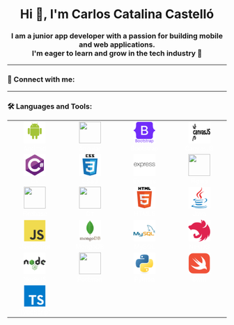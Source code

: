 <h1 align="center">Hi 👋, I'm Carlos Catalina Castelló</h1>
<h3 align="center">
  I am a junior app developer with a passion for building mobile and web applications. <br/>
  I'm eager to learn and grow in the tech industry 🚀
</h3>

---

<h3 align="left">🤝 Connect with me:</h3>
<p align="left">
  <!-- Aquí puedes añadir badges de LinkedIn, GitHub, Gmail -->
</p>

---

<h3 align="left">🛠️ Languages and Tools:</h3>

<table align="center">
  <tr>
    <td align="center" width="120">
      <img src="https://raw.githubusercontent.com/devicons/devicon/master/icons/android/android-original-wordmark.svg" width="50" height="50"/><br/>
      <span style="color:white;">Android</span>
    </td>
    <td align="center" width="120">
      <img src="https://angular.io/assets/images/logos/angular/angular.svg" width="50" height="50"/><br/>
      <span style="color:white;">Angular</span>
    </td>
    <td align="center" width="120">
      <img src="https://raw.githubusercontent.com/devicons/devicon/master/icons/bootstrap/bootstrap-plain-wordmark.svg" width="50" height="50"/><br/>
      <span style="color:white;">Bootstrap</span>
    </td>
    <td align="center" width="120">
      <img src="https://raw.githubusercontent.com/Hardik0307/Hardik0307/master/assets/canvasjs-charts.svg" width="50" height="50"/><br/>
      <span style="color:white;">CanvasJS</span>
    </td>
  </tr>
  <tr>
    <td align="center">
      <img src="https://raw.githubusercontent.com/devicons/devicon/master/icons/csharp/csharp-original.svg" width="50" height="50"/><br/>
      <span style="color:white;">C#</span>
    </td>
    <td align="center">
      <img src="https://raw.githubusercontent.com/devicons/devicon/master/icons/css3/css3-original-wordmark.svg" width="50" height="50"/><br/>
      <span style="color:white;">CSS3</span>
    </td>
    <td align="center">
      <img src="https://raw.githubusercontent.com/devicons/devicon/master/icons/express/express-original-wordmark.svg" width="50" height="50"/><br/>
      <span style="color:white;">Express</span>
    </td>
    <td align="center">
      <img src="https://www.vectorlogo.zone/logos/figma/figma-icon.svg" width="50" height="50"/><br/>
      <span style="color:white;">Figma</span>
    </td>
  </tr>
  <tr>
    <td align="center">
      <img src="https://www.vectorlogo.zone/logos/firebase/firebase-icon.svg" width="50" height="50"/><br/>
      <span style="color:white;">Firebase</span>
    </td>
    <td align="center">
      <img src="https://www.vectorlogo.zone/logos/git-scm/git-scm-icon.svg" width="50" height="50"/><br/>
      <span style="color:white;">Git</span>
    </td>
    <td align="center">
      <img src="https://raw.githubusercontent.com/devicons/devicon/master/icons/html5/html5-original-wordmark.svg" width="50" height="50"/><br/>
      <span style="color:white;">HTML5</span>
    </td>
    <td align="center">
      <img src="https://raw.githubusercontent.com/devicons/devicon/master/icons/java/java-original.svg" width="50" height="50"/><br/>
      <span style="color:white;">Java</span>
    </td>
  </tr>
  <tr>
    <td align="center">
      <img src="https://raw.githubusercontent.com/devicons/devicon/master/icons/javascript/javascript-original.svg" width="50" height="50"/><br/>
      <span style="color:white;">JavaScript</span>
    </td>
    <td align="center">
      <img src="https://raw.githubusercontent.com/devicons/devicon/master/icons/mongodb/mongodb-original-wordmark.svg" width="50" height="50"/><br/>
      <span style="color:white;">MongoDB</span>
    </td>
    <td align="center">
      <img src="https://raw.githubusercontent.com/devicons/devicon/master/icons/mysql/mysql-original-wordmark.svg" width="50" height="50"/><br/>
      <span style="color:white;">MySQL</span>
    </td>
    <td align="center">
      <img src="https://raw.githubusercontent.com/devicons/devicon/master/icons/nestjs/nestjs-plain.svg" width="50" height="50"/><br/>
      <span style="color:white;">NestJS</span>
    </td>
  </tr>
  <tr>
    <td align="center">
      <img src="https://raw.githubusercontent.com/devicons/devicon/master/icons/nodejs/nodejs-original-wordmark.svg" width="50" height="50"/><br/>
      <span style="color:white;">NodeJS</span>
    </td>
    <td align="center">
      <img src="https://www.vectorlogo.zone/logos/getpostman/getpostman-icon.svg" width="50" height="50"/><br/>
      <span style="color:white;">Postman</span>
    </td>
    <td align="center">
      <img src="https://raw.githubusercontent.com/devicons/devicon/master/icons/python/python-original.svg" width="50" height="50"/><br/>
      <span style="color:white;">Python</span>
    </td>
    <td align="center">
      <img src="https://raw.githubusercontent.com/devicons/devicon/master/icons/swift/swift-original.svg" width="50" height="50"/><br/>
      <span style="color:white;">Swift</span>
    </td>
  </tr>
  <tr>
    <td align="center">
      <img src="https://raw.githubusercontent.com/devicons/devicon/master/icons/typescript/typescript-original.svg" width="50" height="50"/><br/>
      <span style="color:white;">TypeScript</span>
    </td>
  </tr>
</table>
